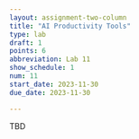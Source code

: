 ```yaml
---
layout: assignment-two-column
title: "AI Productivity Tools"
type: lab
draft: 1
points: 6
abbreviation: Lab 11
show_schedule: 1
num: 11
start_date: 2023-11-30
due_date: 2023-11-30

---
```

TBD